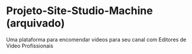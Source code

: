 # Projeto-Site-Studio-Machine (arquivado)
Uma plataforma para encomendar videos para seu canal com Editores de Video Profissionais
